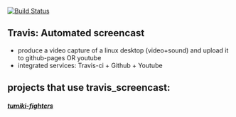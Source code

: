 [![Build Status](https://travis-ci.org/brownman/travis_screencast.svg?branch=develop)](https://travis-ci.org/browman/travis_screencast)
 
 
  
 

Travis: Automated screencast
-----
- produce a video capture of a linux desktop (video+sound) and upload it to github-pages OR youtube
- integrated services: Travis-ci + Github + Youtube


projects that use travis_screencast:
----
##### [tumiki-fighters](https://github.com/brownman/tumiki-fighters)
 


